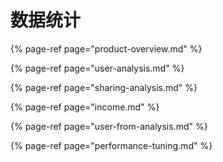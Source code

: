 # 数据统计

{% page-ref page="product-overview.md" %}

{% page-ref page="user-analysis.md" %}

{% page-ref page="sharing-analysis.md" %}

{% page-ref page="income.md" %}

{% page-ref page="user-from-analysis.md" %}

{% page-ref page="performance-tuning.md" %}


